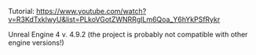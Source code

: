 
Tutorial: https://www.youtube.com/watch?v=R3KdTxkIwyU&list=PLkoVGotZWNRRgILm6Qoa_Y6hYkPSfRykr


Unreal Engine 4 v. 4.9.2 (the project is probably not compatible with other engine versions!)
